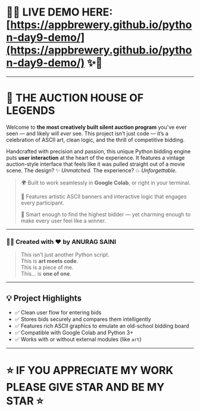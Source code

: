 # 🚀✨ LIVE DEMO HERE: [https://appbrewery.github.io/python-day9-demo/](https://appbrewery.github.io/python-day9-demo/) ✨🚀

---

# 🎨 THE AUCTION HOUSE OF LEGENDS

Welcome to **the most creatively built silent auction program** you've ever seen — and likely will *ever* see. This project isn’t just code — it’s a celebration of ASCII art, clean logic, and the thrill of competitive bidding.

Handcrafted with precision and passion, this unique Python bidding engine puts **user interaction** at the heart of the experience. It features a vintage auction-style interface that feels like it was pulled straight out of a movie scene. The design? ✨ *Unmatched.* The experience? 💥 *Unforgettable.*

> 🌍 Built to work seamlessly in **Google Colab**, or right in your terminal.
>
> 🎨 Features artistic ASCII banners and interactive logic that engages every participant.
>
> 🧠 Smart enough to find the highest bidder — yet charming enough to make every user feel like a winner.

---

### 👨‍💻 Created with ❤️ by **ANURAG SAINI**

> This isn’t just another Python script.  
> This is **art meets code**.  
> This is a piece of me.  
> This… is **one of one**.

---

## 💡 Project Highlights

- ✅ Clean user flow for entering bids
- ✅ Stores bids securely and compares them intelligently
- ✅ Features rich ASCII graphics to emulate an old-school bidding board
- ✅ Compatible with Google Colab and Python 3+
- ✅ Works with or without external modules (like `art`)

---

# ⭐️ IF YOU APPRECIATE MY WORK PLEASE GIVE STAR AND BE MY STAR ⭐️
